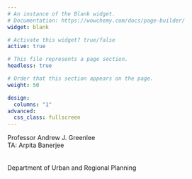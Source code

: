 ```yaml
---
# An instance of the Blank widget.
# Documentation: https://wowchemy.com/docs/page-builder/
widget: blank

# Activate this widget? true/false
active: true

# This file represents a page section.
headless: true

# Order that this section appears on the page.
weight: 50

design:
  columns: "1"
advanced:
  css_class: fullscreen
---
```

Professor Andrew J. Greenlee &nbsp;&nbsp;&nbsp;[<i class="fas fa-globe"></i>](https://urban.illinois.edu) &nbsp;[<i class="far fa-envelope"></i>](mailto:agreen4@illinois.edu) &nbsp;[<i class="fab fa-twitter"></i>](https://twitter.com/urbprof) &nbsp;[<i class="fab fa-github"></i>](https://www.github.com/agreen4)<br>
TA: Arpita Banerjee &nbsp;&nbsp;&nbsp;[<i class="far fa-envelope"></i>](mailto:arpitab2@illinois.edu)&nbsp;[<i class="fab fa-github"></i>](https://www.github.com/arpitabanerjee1996)<br><br><br>
Department of Urban and Regional Planning